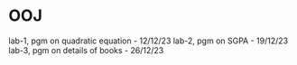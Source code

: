 # OOJ
lab-1, pgm on quadratic equation - 12/12/23
lab-2, pgm on SGPA - 19/12/23
lab-3, pgm on details of books - 26/12/23
